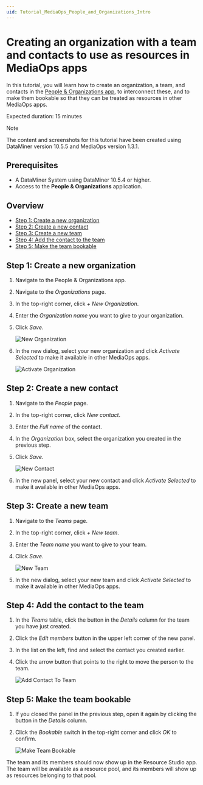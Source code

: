 ```yaml
---
uid: Tutorial_MediaOps_People_and_Organizations_Intro
---
```


# Creating an organization with a team and contacts to use as resources in MediaOps apps

In this tutorial, you will learn how to create an organization, a team, and contacts in the [People & Organizations app](xref:People_Organizations), to interconnect these, and to make them bookable so that they can be treated as resources in other MediaOps apps.

Expected duration: 15 minutes

> [!NOTE]
> The content and screenshots for this tutorial have been created using DataMiner version 10.5.5 and MediaOps version 1.3.1.

## Prerequisites

- A DataMiner System using DataMiner 10.5.4 or higher.
- Access to the **People & Organizations** application.

## Overview

- [Step 1: Create a new organization](#step-1-create-a-new-organization)
- [Step 2: Create a new contact](#step-2-create-a-new-contact)
- [Step 3: Create a new team](#step-3-create-a-new-team)
- [Step 4: Add the contact to the team](#step-4-add-the-contact-to-the-team)
- [Step 5: Make the team bookable](#step-5-make-the-team-bookable)

## Step 1: Create a new organization

1. Navigate to the People & Organizations app.

1. Navigate to the *Organizations* page.

1. In the top-right corner, click *+ New Organization*.

1. Enter the *Organization name* you want to give to your organization.

1. Click *Save*.

   ![New Organization](~/solutions/images/People_And_Organizations_New_Organization.png)

1. In the new dialog, select your new organization and click *Activate Selected* to make it available in other MediaOps apps.

   ![Activate Organization](~/solutions/images/People_And_Organizations_Activate_Organization.png)

## Step 2: Create a new contact

1. Navigate to the *People* page.

1. In the top-right corner, click *New contact*.

1. Enter the *Full name* of the contact.

1. In the *Organization* box, select the organization you created in the previous step.

1. Click *Save*.

   ![New Contact](~/solutions/images/People_And_Organizations_New_Contact.png)

1. In the new panel, select your new contact and click *Activate Selected* to make it available in other MediaOps apps.

## Step 3: Create a new team

1. Navigate to the *Teams* page.

1. In the top-right corner, click *+ New team*.

1. Enter the *Team name* you want to give to your team.

1. Click *Save*.

   ![New Team](~/solutions/images/People_And_Organizations_New_Team.png)

1. In the new dialog, select your new team and click *Activate Selected* to make it available in other MediaOps apps.

## Step 4: Add the contact to the team

1. In the *Teams* table, click the button in the *Details* column for the team you have just created.

1. Click the *Edit members* button in the upper left corner of the new panel.

1. In the list on the left, find and select the contact you created earlier.

1. Click the arrow button that points to the right to move the person to the team.

   ![Add Contact To Team](~/solutions/images/People_And_Organizations_Add_Contact_To_Team.png)

## Step 5: Make the team bookable

1. If you closed the panel in the previous step, open it again by clicking the button in the *Details* column.

1. Click the *Bookable* switch in the top-right corner and click *OK* to confirm.

   ![Make Team Bookable](~/solutions/images/People_And_Organizations_Make_Team_Bookable.png)

The team and its members should now show up in the Resource Studio app. The team will be available as a resource pool, and its members will show up as resources belonging to that pool.

<!-- TODO: To make this example more complete, a step 6 should be added where the contact is actually booked in a job -->